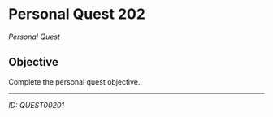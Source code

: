# Personal Quest 202

*Personal Quest*

## Objective
Complete the personal quest objective.

---
*ID: QUEST00201*